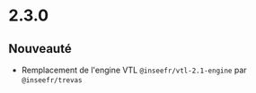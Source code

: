 # 2.3.0

## Nouveauté

- Remplacement de l'engine VTL `@inseefr/vtl-2.1-engine` par `@inseefr/trevas`
